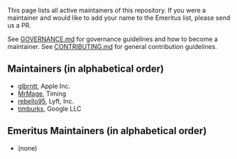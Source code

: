 This page lists all active maintainers of this repository. If you were a
maintainer and would like to add your name to the Emeritus list, please send us a
PR.

See [GOVERNANCE.md](https://github.com/grpc/grpc-community/blob/master/governance.md)
for governance guidelines and how to become a maintainer.
See [CONTRIBUTING.md](https://github.com/grpc/grpc-community/blob/master/CONTRIBUTING.md)
for general contribution guidelines.

## Maintainers (in alphabetical order)
- [glbrntt](https://github.com/glbrntt), Apple Inc.
- [MrMage](https://github.com/MrMage), Timing
- [rebello95](https://github.com/rebello95), Lyft, Inc.
- [timburks](https://github.com/timburks), Google LLC

## Emeritus Maintainers (in alphabetical order)
- (none)
